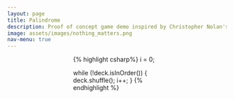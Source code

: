 ```yaml
---
layout: page
title: Palindrome
description: Proof of concept game demo inspired by Christopher Nolan's <i>Tenet</i>
image: assets/images/nothing_matters.png
nav-menu: true
---
```

<div id="main" class="alt">
<div class="inner">

<span style="width: 40%; display: block; margin: auto;">
{% highlight csharp%}
i = 0;

while (!deck.isInOrder()) {
    deck.shuffle();
    i++;
}
{% endhighlight %}
</span>

</div>
</div>
